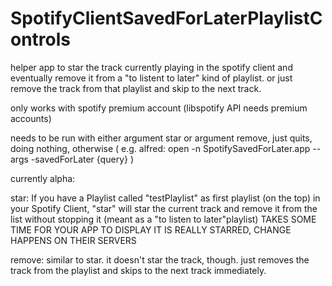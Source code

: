 SpotifyClientSavedForLaterPlaylistControls
==========================================

helper app to star the track currently playing in the spotify client and eventually remove it from a "to listent to later" kind of playlist.
or just remove the track from that playlist and skip to the next track.

only works with spotify premium account (libspotify API needs premium accounts)

needs to be run with either argument star or argument remove, just quits, doing nothing, otherwise
( e.g. alfred: open -n SpotifySavedForLater.app --args -savedForLater {query} )

currently alpha:

star:
If you have a Playlist called "testPlaylist" as first playlist (on the top) in your	Spotify Client, "star" will star the current track and remove it from the list without stopping it (meant as a "to listen to later"playlist)
TAKES SOME TIME FOR YOUR APP TO DISPLAY IT IS REALLY STARRED, CHANGE HAPPENS ON THEIR SERVERS

remove:
similar to star. it doesn't star the track, though. just removes the track from the playlist and skips to the next track immediately. 
